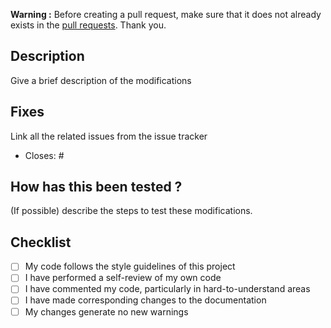 **Warning :** Before creating a pull request, make sure that it does not already exists in the [pull requests](../). Thank you.

## Description
Give a brief description of the modifications

## Fixes
Link all the related issues from the issue tracker
- Closes: #

## How has this been tested ?
(If possible) describe the steps to test these modifications.

## Checklist
- [ ] My code follows the style guidelines of this project
- [ ] I have performed a self-review of my own code
- [ ] I have commented my code, particularly in hard-to-understand areas
- [ ] I have made corresponding changes to the documentation
- [ ] My changes generate no new warnings